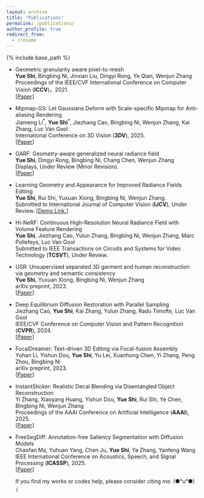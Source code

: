 ```yaml
---
layout: archive
title: "Publications"
permalink: /publications/
author_profile: true
redirect_from:
  - /resume
---
```

{% include base_path %}

<ul>
  <li>
    <p>Geometric granularity aware pixel-to-mesh<br />
      <strong>Yue Shi</strong>, Bingbing Ni, Jinxian Liu, Dingyi Rong, Ye Qian, Wenjun Zhang<br /> Proceedings of the IEEE/CVF International Conference on Computer Vision (<strong>ICCV</strong>)，2021.<br /> 
[<a href="https://openaccess.thecvf.com/content/ICCV2021/papers/Shi_Geometric_Granularity_Aware_Pixel-To-Mesh_ICCV_2021_paper.pdf">Paper</a>]</p>
  </li>
  <li>
   <p>Mipmap-GS: Let Gaussians Deform with Scale-specific Mipmap for Anti-aliasing Rendering<br />
<!-- <span style="position:relative; display:inline-block;">  -->
  Jiameng Li<sup>*</sup>, 
  <strong>Yue Shi</strong><sup>*</sup>, Jiezhang Cao, Bingbing Ni, Wenjun Zhang, Kai Zhang, Luc Van Gool<br />
  International Conference on 3D Vision (<strong>3DV</strong>), 2025.<br /> 
  [<a href="https://arxiv.org/abs/2408.06286">Paper</a>]</p>
  </li>
  <li>
    <p>GARF: Geometry-aware generalized neural radiance field<br /><strong>Yue Shi</strong>, Dingyi Rong, Bingbing Ni, Chang Chen, Wenjun Zhang<br /> Displays, Under Review (Minor Revision).<br /> [<a href="https://arxiv.org/pdf/2212.02280.pdf">Paper</a>]</p>
  </li>
  <li>
    <p>Learning Geometry and Appearance for Improved Radiance Fields Editing<br /><strong>Yue Shi</strong>, Rui Shi, Yuxuan Xiong, Bingbing Ni, Wenjun Zhang.<br />  Submitted to International Journal of Computer Vision (<strong>IJCV</strong>), Under Review.
[<a href="https://drive.google.com/file/d/1hVSAEM82ibnsklURHG0SC8ZoE7RYStew/view?usp=drive_link">Demo Link.</a>]
</p>
  </li>
<li>
 <p>Hi-NeRF: Continuous High-Resolution Neural Radiance Field with Volume Feature Rendering<br />
  <strong>Yue Shi</strong>, Jiezhang Cao, Yulun Zhang, Bingbing Ni, Wenjun Zhang, Marc Pollefeys, Luc Van Gool<br /> 
  Submitted to IEEE Transactions on Circuits and Systems for Video Technology (<strong>TCSVT</strong>), Under Review.<br /></p>
</li>
<li>
  <p>USR: Unsupervised separated 3D garment and human reconstruction via geometry and semantic consistency<br />
  <strong>Yue Shi</strong>, Yuxuan Xiong, Bingbing Ni, Wenjun Zhang<br /> 
  arXiv preprint, 2023.<br /> 
  [<a href="https://arxiv.org/pdf/2302.10518.pdf">Paper</a>]
</li>
<li>
  <p>Deep Equilibrium Diffusion Restoration with Parallel Sampling<br />
  Jiezhang Cao, <strong>Yue Shi</strong>, Kai Zhang, Yulun Zhang, Radu Timofte, Luc Van Gool<br /> 
  IEEE/CVF Conference on Computer Vision and Pattern Recognition (<strong>CVPR</strong>), 2024.<br /> 
  [<a href="https://arxiv.org/pdf/2308.10608.pdf">Paper</a>]<br /></p>
</li>
<li>
  <p>FocalDreamer: Text-driven 3D Editing via Focal-fusion Assembly<br />
  Yuhan Li, Yishun Dou, <strong>Yue Shi</strong>, Yu Lei, Xuanhong Chen, Yi Zhang, Peng Zhou, Bingbing Ni<br /> 
  arXiv preprint, 2023.<br />
  [<a href="https://arxiv.org/pdf/2308.10608.pdf">Paper</a>]<br /></p>
</li>
<li>
  <p>InstantSticker: Realistic Decal Blending via Disentangled Object Reconstruction<br />
  Yi Zhang, Xiaoyang Huang, Yishun Dou, <strong>Yue Shi</strong>, Rui Shi, Ye Chen, Bingbing Ni, Wenjun Zhang<br /> 
  Proceedings of the AAAI Conference on Artificial Intelligence (<strong>AAAI</strong>), 2025.<br />
  [<a href="https://arxiv.org/abs/2308.10608">Paper</a>]</p>
</li>
<li>
  <p>FreeSegDiff: Annotation-free Saliency Segmentation with Diffusion Models<br />
  Chaofan Ma, Yuhuan Yang, Chen Ju, <strong>Yue Shi</strong>, Ya Zhang, Yanfeng Wang<br /> 
  IEEE International Conference on Acoustics, Speech, and Signal Processing (<strong>ICASSP</strong>), 2025.<br />
  [<a href="https://arxiv.org/abs/2308.10608">Paper</a>]</p>
</li>
  
If you find my works or codes help, please consider citing me. (●°u°●) 」
</ul>
